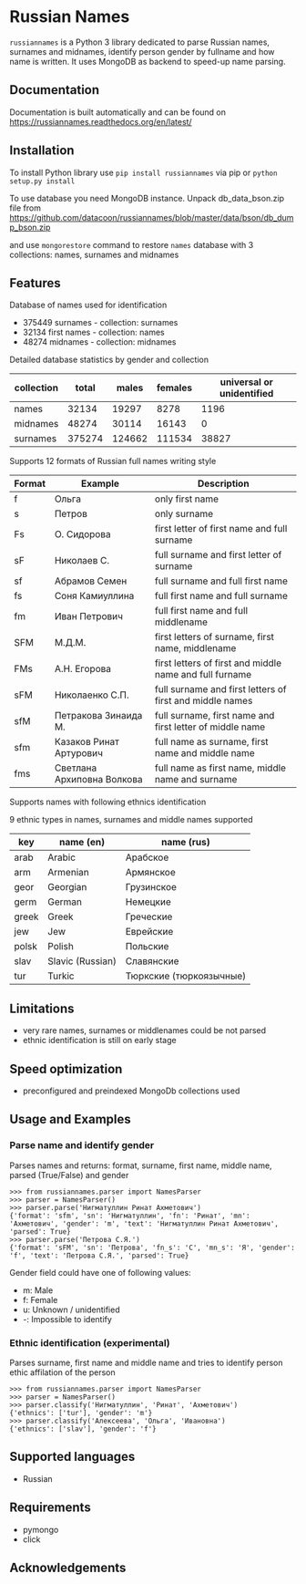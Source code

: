 
# Russian Names


`russiannames` is a Python 3 library dedicated to parse Russian names, surnames and midnames, identify person gender by fullname and how name is written. It uses MongoDB as backend to speed-up name parsing.



## Documentation

Documentation is built automatically and can be found on
https://russiannames.readthedocs.org/en/latest/

## Installation

To install Python library use `pip install russiannames` via pip or `python setup.py install` 

To use database you need MongoDB instance. 
Unpack db_data_bson.zip file from https://github.com/datacoon/russiannames/blob/master/data/bson/db_dump_bson.zip

and use `mongorestore` command to restore `names` database with 3 collections: names, surnames and midnames

## Features

Database of names used for identification

* 375449 surnames - collection: surnames
* 32134 first names - collection: names
* 48274 midnames - collection: midnames

Detailed database statistics by gender and collection

| collection| total | males|females|universal or unidentified |
| --- | --- | --- | --- | --- |
| names | 32134 | 19297 | 8278 | 1196 |
| midnames | 48274 | 30114 | 16143 | 0 |
| surnames | 375274 | 124662 | 111534 | 38827 |


Supports 12 formats of Russian full names writing style

| Format | Example        | Description  |
| ------ | -------------- | ------------ |
| f | Ольга | only first name |
| s | Петров | only surname |
| Fs | О. Сидорова | first letter of first name and full surname |
| sF | Николаев С. | full surname and first letter of surname |
| sf | Абрамов Семен | full surname and full first name |
| fs | Соня Камиуллина | full first name and full surname |
| fm | Иван Петрович | full first name and full middlename |
| SFM | М.Д.М. | first letters of surname, first name, middlename |
| FMs | А.Н. Егорова | first letters of first and middle name and full furname |
| sFM | Николаенко С.П. | full surname and first letters of first and middle names |
| sfM | Петракова Зинаида М. | full surname, first name and first letter of middle name |
| sfm | Казаков Ринат Артурович | full name as surname, first name and middle name |
| fms | Светлана Архиповна Волкова | full name as first name, middle name and surname |


Supports names with following ethnics identification

9 ethnic types in names, surnames and middle names supported

| key  | name (en) | name (rus)
| ---- | --------- | ----------
| arab | Arabic     | Арабское
| arm  | Armenian     | Армянское
| geor | Georgian     | Грузинское
| germ | German     | Немецкие
| greek | Greek    | Греческие
| jew  | Jew      | Еврейские
| polsk | Polish    | Польские
| slav | Slavic (Russian) | Славянские
| tur  | Turkic | Тюркские (тюркоязычные)


## Limitations

* very rare names, surnames or middlenames could be not parsed 
* ethnic identification is still on early stage


## Speed optimization

* preconfigured and preindexed MongoDb collections used


## Usage and Examples

### Parse name and identify gender

Parses names and returns: format, surname, first name, middle name, parsed (True/False) and gender 

    >>> from russiannames.parser import NamesParser
    >>> parser = NamesParser()
    >>> parser.parse('Нигматуллин Ринат Ахметович')
    {'format': 'sfm', 'sn': 'Нигматуллин', 'fn': 'Ринат', 'mn': 'Ахметович', 'gender': 'm', 'text': 'Нигматуллин Ринат Ахметович', 'parsed': True}
    >>> parser.parse('Петрова C.Я.')
    {'format': 'sFM', 'sn': 'Петрова', 'fn_s': 'C', 'mn_s': 'Я', 'gender': 'f', 'text': 'Петрова C.Я.', 'parsed': True}

Gender field could have one of following values:

* m: Male
* f: Female
* u: Unknown / unidentified
* -: Impossible to identify
    
### Ethnic identification (experimental)
Parses surname, first name and middle name and tries to identify person ethic affilation of the person

    >>> from russiannames.parser import NamesParser
    >>> parser = NamesParser()
    >>> parser.classify('Нигматуллин', 'Ринат', 'Ахметович')
    {'ethnics': ['tur'], 'gender': 'm'}
    >>> parser.classify('Алексеева', 'Ольга', 'Ивановна')
    {'ethnics': ['slav'], 'gender': 'f'}




## Supported languages
* Russian



## Requirements
* pymongo
* click


## Acknowledgements
